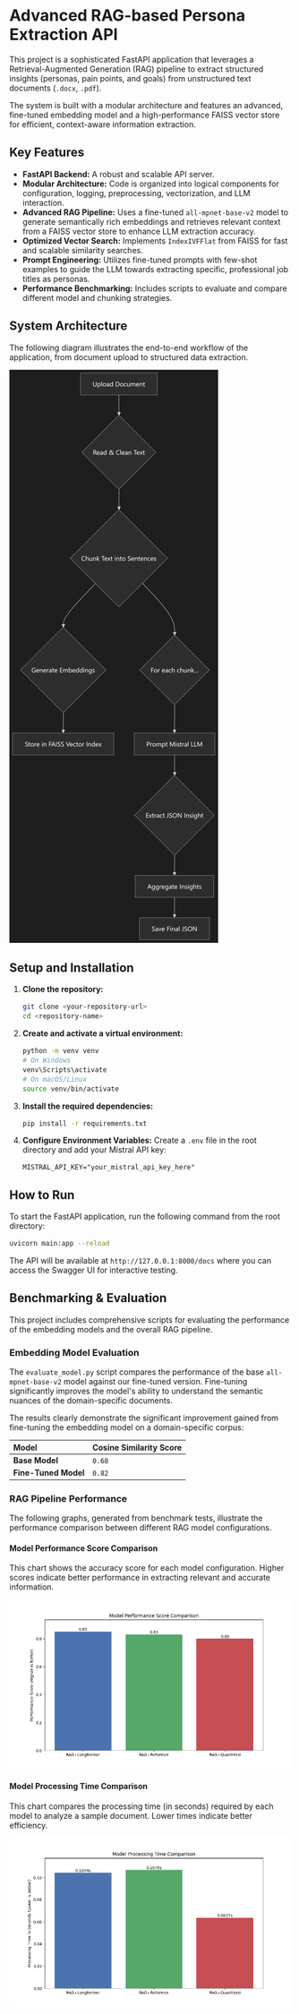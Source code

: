# Advanced RAG-based Persona Extraction API

This project is a sophisticated FastAPI application that leverages a Retrieval-Augmented Generation (RAG) pipeline to extract structured insights (personas, pain points, and goals) from unstructured text documents (`.docx`, `.pdf`).

The system is built with a modular architecture and features an advanced, fine-tuned embedding model and a high-performance FAISS vector store for efficient, context-aware information extraction.

## Key Features

- **FastAPI Backend:** A robust and scalable API server.
- **Modular Architecture:** Code is organized into logical components for configuration, logging, preprocessing, vectorization, and LLM interaction.
- **Advanced RAG Pipeline:** Uses a fine-tuned `all-mpnet-base-v2` model to generate semantically rich embeddings and retrieves relevant context from a FAISS vector store to enhance LLM extraction accuracy.
- **Optimized Vector Search:** Implements `IndexIVFFlat` from FAISS for fast and scalable similarity searches.
- **Prompt Engineering:** Utilizes fine-tuned prompts with few-shot examples to guide the LLM towards extracting specific, professional job titles as personas.
- **Performance Benchmarking:** Includes scripts to evaluate and compare different model and chunking strategies.

## System Architecture

The following diagram illustrates the end-to-end workflow of the application, from document upload to structured data extraction.

![System Logic Flow](logic_flow.png)

## Setup and Installation

1.  **Clone the repository:**
    ```bash
    git clone <your-repository-url>
    cd <repository-name>
    ```

2.  **Create and activate a virtual environment:**
    ```bash
    python -m venv venv
    # On Windows
    venv\Scripts\activate
    # On macOS/Linux
    source venv/bin/activate
    ```

3.  **Install the required dependencies:**
    ```bash
    pip install -r requirements.txt
    ```

4.  **Configure Environment Variables:**
    Create a `.env` file in the root directory and add your Mistral API key:
    ```
    MISTRAL_API_KEY="your_mistral_api_key_here"
    ```

## How to Run

To start the FastAPI application, run the following command from the root directory:

```bash
uvicorn main:app --reload
```

The API will be available at `http://127.0.0.1:8000/docs` where you can access the Swagger UI for interactive testing.

## Benchmarking & Evaluation

This project includes comprehensive scripts for evaluating the performance of the embedding models and the overall RAG pipeline.

### Embedding Model Evaluation

The `evaluate_model.py` script compares the performance of the base `all-mpnet-base-v2` model against our fine-tuned version. Fine-tuning significantly improves the model's ability to understand the semantic nuances of the domain-specific documents.

The results clearly demonstrate the significant improvement gained from fine-tuning the embedding model on a domain-specific corpus:

| Model | Cosine Similarity Score |
| :--- | :--- |
| **Base Model** | `0.68` |
| **Fine-Tuned Model** | `0.82` |

### RAG Pipeline Performance

The following graphs, generated from benchmark tests, illustrate the performance comparison between different RAG model configurations.

#### Model Performance Score Comparison

This chart shows the accuracy score for each model configuration. Higher scores indicate better performance in extracting relevant and accurate information.

![Performance Score Comparison](visualizations/score_comparison.png)

#### Model Processing Time Comparison

This chart compares the processing time (in seconds) required by each model to analyze a sample document. Lower times indicate better efficiency.

![Processing Time Comparison](visualizations/time_comparison.png)